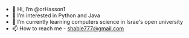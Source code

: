 - 👋 Hi, I’m @orHasson1
- 👀 I’m interested in Python and Java
- 🌱 I’m currently learning computers science in Israe's open university
- 📫 How to reach me - shabie777@gmail.com

<!---
orHasson1/orHasson1 is a ✨ special ✨ repository because its `README.md` (this file) appears on your GitHub profile.
You can click the Preview link to take a look at your changes.
--->
